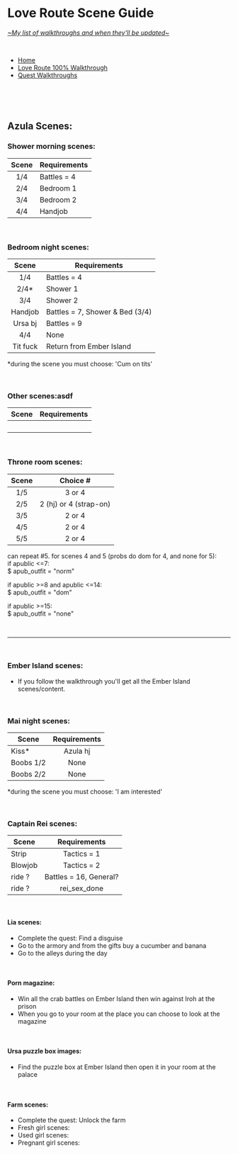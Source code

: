 # Love Route Scene Guide
[*\~My list of walkthroughs and when they'll be updated\~*](https://www.patreon.com/maimlain)

<br>

- [Home](https://github.com/maim-lain/fourelements/blob/master/book-2/home.md)  
- [Love Route 100% Walkthrough](https://github.com/maim-lain/fourelements/blob/master/book-2/loveroute.md)  
- [Quest Walkthroughs](https://github.com/maim-lain/fourelements/blob/master/book-2/quests.md)  

<br>
<br>
<br>

## Azula Scenes:
### Shower morning scenes:
Scene | Requirements
:---: | ---
1/4 | Battles = 4
2/4 | Bedroom 1
3/4 | Bedroom 2
4/4 | Handjob

<br>

### Bedroom night scenes:
Scene | Requirements
:---: | ---
1/4 | Battles = 4
2/4* | Shower 1
3/4 | Shower 2
Handjob | Battles = 7, Shower & Bed (3/4)
Ursa bj | Battles = 9
4/4 | None
Tit fuck | Return from Ember Island

*during the scene you must choose: 'Cum on tits'  

<br>

### Other scenes:asdf
Scene | Requirements
--- | ---
&nbsp; | &nbsp;

<br>

### Throne room scenes:
Scene | Choice #
:---: | :---:
1/5 | 3 or 4
2/5 | 2 (hj) or 4 (strap-on)
3/5 | 2 or 4
4/5 | 2 or 4
5/5 | 2 or 4

can repeat #5.
for scenes 4 and 5 (probs do dom for 4, and none for 5):  
if apublic <=7:  
$ apub_outfit = "norm"

if apublic >=8 and apublic <=14:  
$ apub_outfit = "dom"

if apublic >=15:  
$ apub_outfit = "none"

<br>

---

<br>

### Ember Island scenes:
- If you follow the walkthrough you'll get all the Ember Island scenes/content.

<br>

### Mai night scenes:
Scene | Requirements
--- | :---:
Kiss* | Azula hj
Boobs 1/2 | None
Boobs 2/2 | None

*during the scene you must choose: 'I am interested'

<br>

### Captain Rei scenes:
Scene | Requirements
--- | :---:
Strip | Tactics = 1
Blowjob | Tactics = 2
ride ? | Battles = 16, General?
ride ? | rei_sex_done

<br>

#### Lia scenes:
- Complete the quest: Find a disguise
- Go to the armory and from the gifts buy a cucumber and banana
- Go to the alleys during the day

<br>

#### Porn magazine:
- Win all the crab battles on Ember Island then win against Iroh at the prison
- When you go to your room at the place you can choose to look at the magazine

<br>

#### Ursa puzzle box images:
- Find the puzzle box at Ember Island then open it in your room at the palace

<br>

#### Farm scenes:
- Complete the quest: Unlock the farm
- Fresh girl scenes: 
- Used girl scenes: 
- Pregnant girl scenes: 


<!---

lia free -> love route
caught scenes still only on love route



zsleep
zshower

--->
